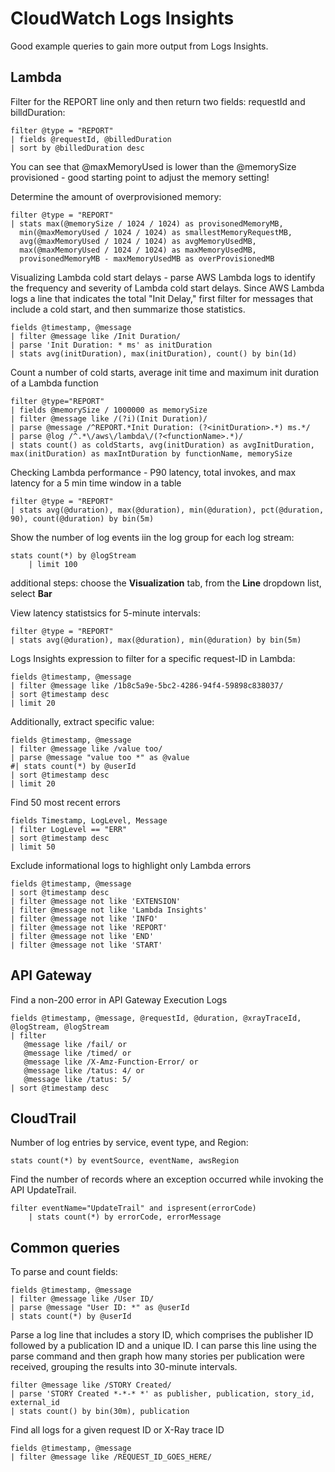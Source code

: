# CloudWatch Logs Insights

Good example queries to gain more output from Logs Insights.

## Lambda

Filter for the REPORT line only and then return two fields: requestId and billdDuration:
```
filter @type = "REPORT"
| fields @requestId, @billedDuration
| sort by @billedDuration desc
```
You can see that @maxMemoryUsed is lower than the @memorySize provisioned - good starting point to adjust the memory setting!

Determine the amount of overprovisioned memory:
```
filter @type = "REPORT"
| stats max(@memorySize / 1024 / 1024) as provisonedMemoryMB,
  min(@maxMemoryUsed / 1024 / 1024) as smallestMemoryRequestMB,
  avg(@maxMemoryUsed / 1024 / 1024) as avgMemoryUsedMB,
  max(@maxMemoryUsed / 1024 / 1024) as maxMemoryUsedMB,
  provisonedMemoryMB - maxMemoryUsedMB as overProvisionedMB
```

Visualizing Lambda cold start delays - parse AWS Lambda logs to identify the frequency and severity of Lambda cold start delays. Since AWS Lambda logs a line that indicates the total "Init Delay," first filter for messages that include a cold start, and then summarize those statistics.
```
fields @timestamp, @message
| filter @message like /Init Duration/
| parse 'Init Duration: * ms' as initDuration
| stats avg(initDuration), max(initDuration), count() by bin(1d)
```

Count a number of cold starts, average init time and maximum init duration of a Lambda function
```
filter @type="REPORT"
| fields @memorySize / 1000000 as memorySize
| filter @message like /(?i)(Init Duration)/
| parse @message /^REPORT.*Init Duration: (?<initDuration>.*) ms.*/
| parse @log /^.*\/aws\/lambda\/(?<functionName>.*)/
| stats count() as coldStarts, avg(initDuration) as avgInitDuration, max(initDuration) as maxIntDuration by functionName, memorySize
```

Checking Lambda performance - P90 latency, total invokes, and max latency for a 5 min time window in a table
```
filter @type = "REPORT"
| stats avg(@duration), max(@duration), min(@duration), pct(@duration, 90), count(@duration) by bin(5m)
```

Show the number of log events iin the log group for each log stream:
```
stats count(*) by @logStream
    | limit 100
```    
additional steps: choose the **Visualization** tab, from the **Line** dropdown list, select **Bar**

View latency statistsics for 5-minute intervals:
```
filter @type = "REPORT"
| stats avg(@duration), max(@duration), min(@duration) by bin(5m)
```

Logs Insights expression to filter for a specific request-ID in Lambda:
```
fields @timestamp, @message
| filter @message like /1b8c5a9e-5bc2-4286-94f4-59898c838037/
| sort @timestamp desc
| limit 20
```

Additionally, extract specific value:
```
fields @timestamp, @message
| filter @message like /value too/
| parse @message "value too *" as @value
#| stats count(*) by @userId
| sort @timestamp desc
| limit 20
```

Find 50 most recent errors
```
fields Timestamp, LogLevel, Message
| filter LogLevel == "ERR"
| sort @timestamp desc
| limit 50
```

Exclude informational logs to highlight only Lambda errors
```
fields @timestamp, @message
| sort @timestamp desc
| filter @message not like 'EXTENSION'
| filter @message not like 'Lambda Insights'
| filter @message not like 'INFO'
| filter @message not like 'REPORT'
| filter @message not like 'END'
| filter @message not like 'START'
```

## API Gateway

Find a non-200 error in API Gateway Execution Logs
```
fields @timestamp, @message, @requestId, @duration, @xrayTraceId, @logStream, @logStream
| filter
   @message like /fail/ or
   @message like /timed/ or
   @message like /X-Amz-Function-Error/ or
   @message like /tatus: 4/ or
   @message like /tatus: 5/
| sort @timestamp desc
```

## CloudTrail

Number of log entries by service, event type, and Region:
```
stats count(*) by eventSource, eventName, awsRegion
```

Find the number of records where an exception occurred while invoking the API UpdateTrail.
```
filter eventName="UpdateTrail" and ispresent(errorCode)
    | stats count(*) by errorCode, errorMessage
```

## Common queries

To parse and count fields:
```
fields @timestamp, @message
| filter @message like /User ID/
| parse @message "User ID: *" as @userId
| stats count(*) by @userId
```

Parse a log line that includes a story ID, which comprises the publisher ID followed by a publication ID and a unique ID. I can parse this line using the parse command and then graph how many stories per publication were received, grouping the results into 30-minute intervals.
```
filter @message like /STORY Created/
| parse 'STORY Created *-*-* *' as publisher, publication, story_id, external_id
| stats count() by bin(30m), publication
```

Find all logs for a given request ID or X-Ray trace ID
```
fields @timestamp, @message
| filter @message like /REQUEST_ID_GOES_HERE/
```

